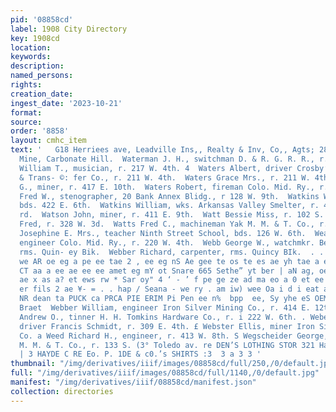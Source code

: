 ```yaml
---
pid: '08858cd'
label: 1908 City Directory
key: 1908cd
location: 
keywords: 
description: 
named_persons: 
rights: 
creation_date: 
ingest_date: '2023-10-21'
format: 
source: 
order: '8858'
layout: cmhc_item
text: '   G18 Herriees ave, Leadville Ins,, Realty & Inv, Co,, Agts; 286 WEG  WAT             Waterloo
  Mine, Carbonate Hill.  Waterman J. H., switchman D. & R. G. R. R., r. 118 E. 14th.  Waterman
  William T., musician, r. 217 W. 4th. 4  Waters Albert, driver Crosby’s Omnibus Carriage
  & Trans- ©: fer Co., r. 211 W. 4th.  Waters Grace Mrs., r. 211 W. 4th.  Waters Patrick
  G., miner, r. 417 E. 10th.  Waters Robert, fireman Colo. Mid. Ry., r. 211 W. 4th.  Watkins
  Fred W., stenographer, 20 Bank Annex Blidg., r 128 W. 9th.  Watkins William, miner,
  bds. 422 E. 6th.  Watkins William, wks. Arkansas Valley Smelter, r. 43 Stringtown
  rd.  Watson John, miner, r. 411 E. 9th.  Watt Bessie Miss, r. 102 S. Toledo av.  Watts
  Fred, r. 328 W. 3d.  Watts Fred C., machineman Yak M. M. & T. Co., r. 131 E. 10th.  Wayman
  Josephine E. Mrs., teacher Ninth Street School, bds. 126 W. 6th.  Weaver James E.,
  engineer Colo. Mid. Ry., r. 220 W. 4th.  Webb George W., watchmkr. Ben Cohn & Bro.,
  rms. Quin- ey Bik.  Webber Richard, carpenter, rms. Quincy BIk.  . . - a a oe era
  we AR oe eg a pe ee tae 2 , ee eg nS Ae gee te os te es ae yh tae a ee BE yO re
  CT aa a ee ae ee ee amet eg mY ot Snare 665 Sethe” yt ber | aN ag, oe ae aot eS
  ae x as a? et ews rw * Sar oy" 4 ‘ - ’ f pe ge ze ad ma eo a 0 et ee TD os at ‘
  er fils 2 ae ¥- = . . hap / Seana - we ry . am iw) wee Oa i d i eat a NSP al 5 Raabe
  NR dean ta PUCK ca PRCA PIE ERIM Pi Pen ee n%  bpp  ee, Sy yhe eS OEM TE SAE ee
  Braet  Webber William, engineer Iron Silver Mining Co., r. 414 E. 12th. 2 Weber
  Andrew O., tinner H. H. Tomkins Hardware Co., r. i 222 W. 6th. . Weber John R.,
  driver Francis Schmidt, r. 309 E. 4th. £ Webster Ellis, miner Iron Silver Mining
  Co. a Weed Richard H., engineer, r. 413 W. 8th. S Wegscheider George, miner Yak
  M. M. & T. Co., r. 133 S. (3° Toledo av. re DEN’S LOTHING STOR 321 Harrison Avenue
  | 3 HAYDE C RE Eo. P. 1DE & c0.’s SHIRTS :3  3 a 3 3 '
thumbnail: "/img/derivatives/iiif/images/08858cd/full/250,/0/default.jpg"
full: "/img/derivatives/iiif/images/08858cd/full/1140,/0/default.jpg"
manifest: "/img/derivatives/iiif/08858cd/manifest.json"
collection: directories
---
```

